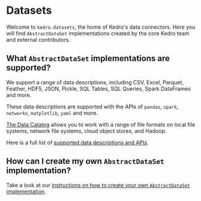 # Datasets

Welcome to `kedro.datasets`, the home of Kedro's data connectors. Here you will find `AbstractDataSet` implementations created by the core Kedro team and external contributors.

## What `AbstractDataSet` implementations are supported?

We support a range of data descriptions, including CSV, Excel, Parquet, Feather, HDF5, JSON, Pickle, SQL Tables, SQL Queries, Spark DataFrames and more.

These data descriptions are supported with the APIs of `pandas`, `spark`, `networkx`, `matplotlib`, `yaml` and more.

[The Data Catalog](https://kedro.readthedocs.io/en/stable/data/data_catalog.html) allows you to work with a range of file formats on local file systems, network file systems, cloud object stores, and Hadoop.

Here is a full list of [supported data descriptions and APIs](https://kedro.readthedocs.io/en/stable/kedro.datasets.html).

## How can I create my own `AbstractDataSet` implementation?


Take a look at our [instructions on how to create your own `AbstractDataSet` implementation](https://kedro.readthedocs.io/en/stable/extend_kedro/custom_datasets.html).
